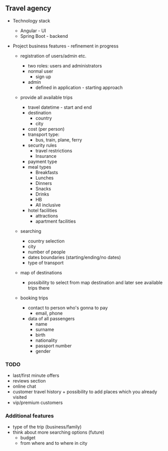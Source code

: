 ## Travel agency
- Technology stack
  - Angular - UI
  - Spring Boot - backend

- Project business features - refinement in progress
  - registration of users/admin etc.
    - two roles: users and administrators
    - normal user
      - sign up
    - admin
      - defined in application - starting approach

  - provide all available trips
    - travel datetime - start and end
    - destination
      - country
      - city
    - cost (per person)
    - transport type:
      - bus, train, plane, ferry
    - security rules
      - travel restrictions
      - Insurance
    - payment type
    - meal types
      - Breakfasts
      - Lunches
      - Dinners
      - Snacks
      - Drinks
      - HB
      - All inclusive
    - hotel facilities
      - attractions
      - apartment facilities

  - searching
    - country selection
    - city
    - number of people
    - dates boundaries (starting/ending/no dates)
    - type of transport

  - map of destinations
    - possibility to select from map destination and later see available trips there

  - booking trips
    - contact to person who's gonna to pay
      - email, phone
    - data of all passengers
      - name
      - surname
      - birth
      - nationality
      - passport number
      - gender

### TODO
- last/first minute offers
- reviews section
- online chat
- customer travel history + possibility to add places which you already visited
- vip/premium  customers

### Additional features
- type of the trip (business/family)
- think about more searching options (future)
  - budget
  - from where and to where in city


